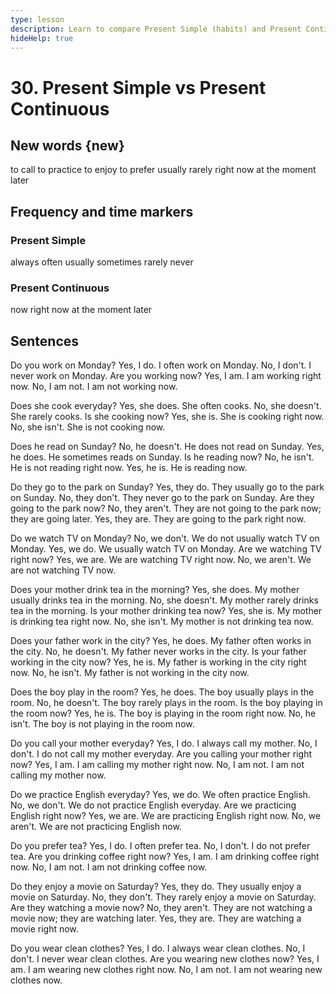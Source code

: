 ```yaml
---
type: lesson
description: Learn to compare Present Simple (habits) and Present Continuous (actions now) with clear pairs and a short story.
hideHelp: true
---
```


# 30. Present Simple vs Present Continuous

## New words {new}

to call
to practice
to enjoy
to prefer
usually
rarely
right now
at the moment
later

## Frequency and time markers

### Present Simple

always
often
usually
sometimes
rarely
never

### Present Continuous

now
right now
at the moment
later

## Sentences

Do you work on Monday?
Yes, I do.
I often work on Monday.
No, I don't.
I never work on Monday.
Are you working now?
Yes, I am.
I am working right now.
No, I am not.
I am not working now.

Does she cook everyday?
Yes, she does.
She often cooks.
No, she doesn't.
She rarely cooks.
Is she cooking now?
Yes, she is.
She is cooking right now.
No, she isn't.
She is not cooking now.

Does he read on Sunday?
No, he doesn't.
He does not read on Sunday.
Yes, he does.
He sometimes reads on Sunday.
Is he reading now?
No, he isn't.
He is not reading right now.
Yes, he is.
He is reading now.

Do they go to the park on Sunday?
Yes, they do.
They usually go to the park on Sunday.
No, they don't.
They never go to the park on Sunday.
Are they going to the park now?
No, they aren't.
They are not going to the park now; they are going later.
Yes, they are.
They are going to the park right now.

Do we watch TV on Monday?
No, we don't.
We do not usually watch TV on Monday.
Yes, we do.
We usually watch TV on Monday.
Are we watching TV right now?
Yes, we are.
We are watching TV right now.
No, we aren't.
We are not watching TV now.

Does your mother drink tea in the morning?
Yes, she does.
My mother usually drinks tea in the morning.
No, she doesn't.
My mother rarely drinks tea in the morning.
Is your mother drinking tea now?
Yes, she is.
My mother is drinking tea right now.
No, she isn't.
My mother is not drinking tea now.

Does your father work in the city?
Yes, he does.
My father often works in the city.
No, he doesn't.
My father never works in the city.
Is your father working in the city now?
Yes, he is.
My father is working in the city right now.
No, he isn't.
My father is not working in the city now.

Does the boy play in the room?
Yes, he does.
The boy usually plays in the room.
No, he doesn't.
The boy rarely plays in the room.
Is the boy playing in the room now?
Yes, he is.
The boy is playing in the room right now.
No, he isn't.
The boy is not playing in the room now.

Do you call your mother everyday?
Yes, I do.
I always call my mother.
No, I don't.
I do not call my mother everyday.
Are you calling your mother right now?
Yes, I am.
I am calling my mother right now.
No, I am not.
I am not calling my mother now.

Do we practice English everyday?
Yes, we do.
We often practice English.
No, we don't.
We do not practice English everyday.
Are we practicing English right now?
Yes, we are.
We are practicing English right now.
No, we aren't.
We are not practicing English now.

Do you prefer tea?
Yes, I do.
I often prefer tea.
No, I don't.
I do not prefer tea.
Are you drinking coffee right now?
Yes, I am.
I am drinking coffee right now.
No, I am not.
I am not drinking coffee now.

Do they enjoy a movie on Saturday?
Yes, they do.
They usually enjoy a movie on Saturday.
No, they don't.
They rarely enjoy a movie on Saturday.
Are they watching a movie now?
No, they aren't.
They are not watching a movie now; they are watching later.
Yes, they are.
They are watching a movie right now.

Do you wear clean clothes?
Yes, I do.
I always wear clean clothes.
No, I don't.
I never wear clean clothes.
Are you wearing new clothes now?
Yes, I am.
I am wearing new clothes right now.
No, I am not.
I am not wearing new clothes now.
